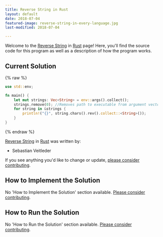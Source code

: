 ```yaml
---
title: Reverse String in Rust
layout: default
date: 2018-07-04
featured-image: reverse-string-in-every-language.jpg
last-modified: 2018-07-04

---
```


Welcome to the [Reverse String](https://rzuckerm.github.io/sample-programs-website-copy/projects/reverse-string) in [Rust](https://rzuckerm.github.io/sample-programs-website-copy/languages/rust) page! Here, you'll find the source code for this program as well as a description of how the program works.

## Current Solution

{% raw %}

```rust
use std::env;

fn main() {
    let mut strings: Vec<String> = env::args().collect();
    strings.remove(0); //Removes path to executable from argument vector.
    for string in &strings {
        println!("{}", string.chars().rev().collect::<String>());
    }
}
```

{% endraw %}

[Reverse String](https://rzuckerm.github.io/sample-programs-website-copy/projects/reverse-string) in [Rust](https://rzuckerm.github.io/sample-programs-website-copy/languages/rust) was written by:

- Sebastian Veitleder

If you see anything you'd like to change or update, [please consider contributing](https://github.com/TheRenegadeCoder/sample-programs).

## How to Implement the Solution

No 'How to Implement the Solution' section available. [Please consider contributing](https://github.com/TheRenegadeCoder/sample-programs-website).

## How to Run the Solution

No 'How to Run the Solution' section available. [Please consider contributing](https://github.com/TheRenegadeCoder/sample-programs-website).